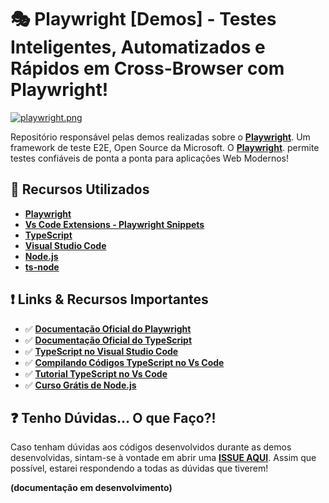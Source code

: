 # 🎭 Playwright [Demos] - Testes Inteligentes, Automatizados e Rápidos em Cross-Browser com Playwright!

[![playwright.png](https://i.postimg.cc/DwFDkQQ3/playwright.png)](https://postimg.cc/F7WG0LnT)

Repositório responsável pelas demos realizadas sobre o **[Playwright](https://playwright.dev/)**. Um framework de teste E2E, Open Source da Microsoft.
O **[Playwright](https://playwright.dev/)**. permite testes confiáveis de ponta a ponta para aplicações Web Modernos!

## 🚀 Recursos Utilizados 

* **[Playwright](https://www.npmjs.com/package/playwright)**
* **[Vs Code Extensions - Playwright Snippets](https://marketplace.visualstudio.com/items?itemName=nitayneeman.playwright-snippets)**
* **[TypeScript](https://www.typescriptlang.org/download)**
* **[Visual Studio Code](https://code.visualstudio.com/?WT.mc_id=javascript-26994-gllemos)**
* **[Node.js](https://nodejs.org/en/)**
* **[ts-node](https://www.npmjs.com/package/ts-node)**

## ❗️ Links & Recursos Importantes

- ✅ **[Documentação Oficial do Playwright](https://playwright.dev/docs/intro)**
- ✅ **[Documentação Oficial do TypeScript](http://typescriptlang.org/docs/handbook/)**
- ✅ **[TypeScript no Visual Studio Code](https://code.visualstudio.com/docs/languages/typescript?WT.mc_id=javascript-26994-gllemos)**
- ✅ **[Compilando Códigos TypeScript no Vs Code](https://code.visualstudio.com/docs/typescript/typescript-compiling?WT.mc_id=javascript-26994-gllemos)**
- ✅ **[Tutorial TypeScript no Vs Code](https://code.visualstudio.com/docs/typescript/typescript-tutorial?WT.mc_id=javascript-26994-gllemos)**
- ✅ **[Curso Grátis de Node.js](https://docs.microsoft.com/learn/paths/build-javascript-applications-nodejs/?WT.mc_id=javascript-26994-gllemos)**

## ❓ Tenho Dúvidas... O que Faço?! 

Caso tenham dúvidas aos códigos desenvolvidos durante as demos desenvolvidas, sintam-se à vontade em abrir uma **[ISSUE AQUI](https://github.com/glaucia86/demos-playwright-e2e/issues)**. Assim que possível, estarei respondendo a todas as dúvidas que tiverem!

**(documentação em desenvolvimento)**







